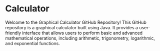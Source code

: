 # Calculator
Welcome to the Graphical Calculator GitHub Repository! This GitHub repository is a graphical calculator built using Java. It provides a user-friendly interface that allows users to perform basic and advanced mathematical operations, including arithmetic, trigonometry, logarithmic, and exponential functions.
